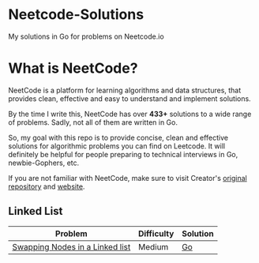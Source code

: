 # Neetcode-Solutions
My solutions in Go for problems on Neetcode.io

# What is NeetCode?
NeetCode is a platform for learning algorithms and data structures, that provides clean, effective and 
easy to understand and implement solutions.

By the time I write this, NeetCode has over **433+** solutions to a wide range of problems. 
Sadly, not all of them are written in Go. 

So, my goal with this repo is to provide concise, clean and effective solutions for algorithmic problems you can find on
Leetcode. 
It will definitely be helpful for people preparing to technical interviews in Go, newbie-Gophers, etc.

If you are not familiar with NeetCode, make sure to visit Creator's [original repository](https://github.com/neetcode-gh/leetcode)
and [website](https://neetcode.io/).

## Linked List
| Problem                                                                                           | Difficulty | Solution |
|---------------------------------------------------------------------------------------------------|------------|---------|
| [Swapping Nodes in a Linked list](https://leetcode.com/problems/swapping-nodes-in-a-linked-list/) | Medium     | [Go](https://github.com/StormbornYB/Neetcode-Solutions/blob/master/1721-swapping-nodes-in-a-linked-list.go)  |